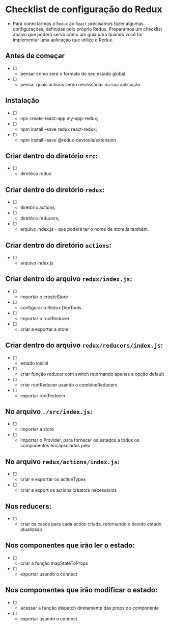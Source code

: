 # Checklist de configuração do Redux

* Para conectarmos o `Redux` ao `React` precisamos fazer algumas configurações, definidas pelo próprio Redux. Preparamos um checklist abaixo que poderá servir como um guia para quando você for implementar uma aplicação que utilize o Redux.

## Antes de começar 

* [ ] - pensar como será o formato do seu estado global.
* [ ] - pensar quais actions serão necessárias na sua aplicação.

## Instalação

* [ ] - npx create-react-app my-app-redux;
* [ ] - npm install –save redux react-redux;
* [ ] - npm install –save @redux-devtools/extension

## Criar dentro do diretório `src`:

* [ ] - diretório redux

## Criar dentro do diretório `redux`:

* [ ] - diretório actions;
* [ ] - diretório reducers;
* [ ] - arquivo index.js - que poderá ter o nome de store.js também.
 
## Criar dentro do diretório `actions`:

* [ ] - arquivo index.js

## Criar dentro do arquivo `redux/index.js`:

* [ ] - importar o createStore
* [ ] - configurar o Redux DevTools
* [ ] - importar o rootReducer
* [ ] - criar e exportar a store

## Criar dentro do arquivo `redux/reducers/index.js`:

* [ ] - estado inicial
* [ ] - criar função reducer com switch retornando apenas a opção default
* [ ] - criar rootReducer usando o combineReducers
* [ ] - exportar rootReducer

## No arquivo `./src/index.js`:

* [ ] - importar a store
* [ ] - importar o Provider, para fornecer os estados a todos os componentes encapsulados pelo <App />

## No arquivo `redux/actions/index.js`:

* [ ] - criar e exportar os actionTypes
* [ ] - criar e export os actions creators necessários

## Nos reducers:

* [ ] - criar os casos para cada action criada, retornando o devido estado atualizado

## Nos componentes que irão ler o estado:

* [ ] - criar a função mapStateToProps
* [ ] - exportar usando o connect

## Nos componentes que irão modificar o estado:

* [ ] - acessar a função dispatch diretamente das props do componente
* [ ] - exportar usando o connect
